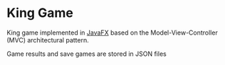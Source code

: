 King Game
=============

King game implemented in [JavaFX](https://openjfx.io/) based on the Model-View-Controller (MVC) architectural pattern.

Game results and save games are stored in JSON files
